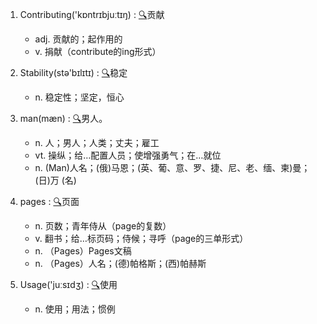 1. Contributing('kɒntrɪbjuːtɪŋ) :  <a target='_blank' rel='nofollow noopener noreferrer' href='http://www.youdao.com/w/Contributing'>🔍</a>贡献
    - adj. 贡献的；起作用的
    - v. 捐献（contribute的ing形式）

2. Stability(stə'bɪlɪtɪ) :  <a target='_blank' rel='nofollow noopener noreferrer' href='http://www.youdao.com/w/Stability'>🔍</a>稳定
    - n. 稳定性；坚定，恒心

3. man(mæn) :  <a target='_blank' rel='nofollow noopener noreferrer' href='http://www.youdao.com/w/man'>🔍</a>男人。
    - n. 人；男人；人类；丈夫；雇工
    - vt. 操纵；给…配置人员；使增强勇气；在…就位
    - n. (Man)人名；(俄)马恩；(英、葡、意、罗、捷、尼、老、缅、柬)曼；(日)万 (名)

4. pages :  <a target='_blank' rel='nofollow noopener noreferrer' href='http://www.youdao.com/w/pages'>🔍</a>页面
    - n. 页数；青年侍从（page的复数）
    - v. 翻书；给…标页码；侍候；寻呼（page的三单形式）
    - n. （Pages）Pages文稿
    - n. （Pages）人名；(德)帕格斯；(西)帕赫斯

5. Usage('juːsɪdʒ) :  <a target='_blank' rel='nofollow noopener noreferrer' href='http://www.youdao.com/w/Usage'>🔍</a>使用
    - n. 使用；用法；惯例
